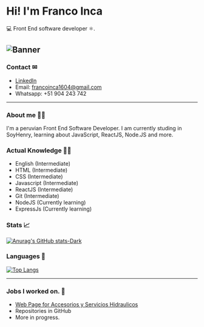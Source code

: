 # Hi! I'm Franco Inca

💻 Front End software developer ⚛.

![Banner](https://user-images.githubusercontent.com/115196374/218288536-2b865949-1985-458d-a2c9-3d428dfdfa64.png)
---
### Contact ✉
- [LinkedIn](https://www.linkedin.com/in/franco-jes%C3%BAs-inca-donayre-7906b2262/)
- Email: francoinca1604@gmail.com
- Whatsapp: +51 904 243 742

---
### About me 👨‍💻

I'm a peruvian Front End Software Developer. I am currently studing in SoyHenry, learning about JavaScript, ReactJS, Node.JS and more.

### Actual Knowledge 👨‍🎓

- English (Intermediate)
- HTML (Intermediate)
- CSS (Intermediate)
- Javascript (Intermediate)
- ReactJS (Intermediate)
- Git (Intermediate)
- NodeJS (Currently learning)
- ExpressJs (Currently learning)

### Stats 📈

[![Anurag's GitHub stats-Dark](https://github-readme-stats.vercel.app/api?username=FrancoInca&show_icons=true&theme=nord#gh-dark-mode-only)](https://github.com/anuraghazra/github-readme-stats)

### Languages 📝

[![Top Langs](https://github-readme-stats.vercel.app/api/top-langs/?username=FrancoInca&show_icons=true&theme=nord)](https://github.com/anuraghazra/github-readme-stats)

---

### Jobs I worked on. 👔

- [Web Page for Accesorios y Servicios Hidraulicos](http://acchidraulicos.com)
- Repositories in GitHub
- More in progress.
